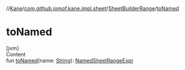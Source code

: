//[Kane](../../index.md)/[com.github.jomof.kane.impl.sheet](../index.md)/[SheetBuilderRange](index.md)/[toNamed](to-named.md)



# toNamed  
[jvm]  
Content  
fun [toNamed](to-named.md)(name: [String](https://kotlinlang.org/api/latest/jvm/stdlib/kotlin/-string/index.html)): [NamedSheetRangeExpr](../-named-sheet-range-expr/index.md)  




